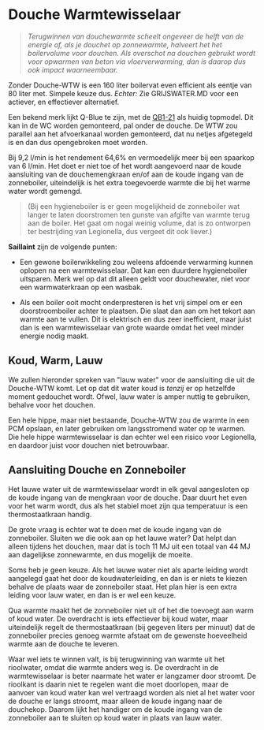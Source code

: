 # Douche Warmtewisselaar

> *Terugwinnen van douchewarmte scheelt ongeveer de helft van de energie
> of, als je douchet op zonnewarmte, halveert het het boilervolume voor
> douchen.  Als overschot na douchen gebruikt wordt voor opwarmen van
> beton via vloerverwarming, dan is daarop dus ook impact waarneembaar.*

Zonder Douche-WTW is een 160 liter boilervat even efficient als eentje
van 80 liter met.  Simpele keuze dus.  *Echter:* Zie GRIJSWATER.MD voor
een actiever, en effectiever alternatief.

Een bekend merk lijkt Q-Blue te zijn, met de
[QB1-21](https://www.warmteservice.nl/Duurzaam/Warmteterugwinunit/Douche-WTW/Q-Blue-showersave-QB1-21-douchepijp-wtw-rendement-64%2C6%25-bij-flow-9%2C2L-min-2100mm/p/L05015)
als huidig topmodel.  Dit kan in de WC worden gemonteerd, pal onder de douche.
De WTW zou parallel aan het afvoerkanaal worden gemonteerd, dat nu netjes
afgetegeld is en dan dus opengebroken moet worden.

Bij 9,2 l/min is het rendement 64,6% en vermoedelijk meer bij een spaarkop
van 6 l/min.  Het doet er niet toe of het wordt aangevoerd naar de koude
aansluiting van de douchemengkraan en/of aan de koude ingang van de
zonneboiler, uiteindelijk is het extra toegevoerde warmte die bij het warme
water wordt gemengd.

> (Bij een hygieneboiler is er geen mogelijkheid de zonneboiler wat langer te
> laten doorstromen ten gunste van afgifte van warmte terug aan de boiler.
> Het gaat om nogal weinig volume, dat is zo ontworpen ter bestrijding van
> Legionella, dus vergeet dit ook liever.)

**Saillaint** zijn de volgende punten:

  * Een gewone boilerwikkeling zou weleens afdoende verwarming kunnen
    oplopen na een warmtewisselaar.  Dat kan een duurdere hygieneboiler
    uitsparen.  Merk wel op dat dit alleen geldt voor douchewater, niet
    voor een warmwaterkraan op een wasbak.

  * Als een boiler ooit mocht onderpresteren is het vrij simpel om er
    een doorstroomboiler achter te plaatsen.  Die slaat dan aan om het
    tekort aan warmte aan te vullen.  Dit is elektrisch en dus zeer
    inefficient, maar juist dan is een warmtewisselaar van grote waarde
    omdat het veel minder energie nodig maakt.


## Koud, Warm, Lauw

We zullen hieronder spreken van "lauw water" voor de aansluiting die
uit de Douche-WTW komt.  Let op dat dit water koud is *tenzij* er op
hetzelfde moment gedouchet wordt.  Ofwel, lauw water is amper nuttig
te gebruiken, behalve voor het douchen.

Een hele hippe, maar niet bestaande, Douche-WTW zou de warmte in een
PCM opslaan, en later gebruiken om langsstromend water op te warmen.
Die hele hippe warmtewisselaar is dan echter wel een risico voor
Legionella, en daardoor juist voor douchen niet betrouwbaar.


## Aansluiting Douche en Zonneboiler

Het lauwe water uit de warmtewisselaar wordt in elk geval aangesloten
op de koude ingang van de mengkraan voor de douche.  Daar duurt het even
voor het warm wordt, dus als het stabiel moet zijn qua temperatuur is
een thermostaatkraan handig.

De grote vraag is echter wat te doen met de koude ingang van de
zonneboiler.  Sluiten we die ook aan op het lauwe water?  Dat helpt
dan alleen tijdens het douchen, maar dat is toch 11 MJ uit een totaal
van 44 MJ aan dagelijkse zonnewarmte, en dus mogelijk de moeite.

Soms heb je geen keuze.  Als het lauwe water niet als aparte leiding
wordt aangelegd gaat het door de koudwaterleiding, en dan is er niets
te kiezen behalve de plaats waar de zonneboiler staat.  Het plan hier
is een extra leiding voor lauw water, en dan is er wel een keuze.

Qua warmte maakt het de zonneboiler niet uit of het die toevoegt aan
warm of koud water.  De overdracht is iets effectiever bij koud water,
maar uiteindelijk regelt de thermostaatkraan (bij gegeven liters per
minuut) dat de zonneboiler precies genoeg warmte afstaat om de gewenste
hoeveelheid warmte aan de douche te leveren.

Waar wel iets te winnen valt, is bij terugwinning van warmte uit het
rioolwater, omdat die warmte anders weg is.  De overdracht in de
warmtewisselaar is beter naarmate het water er langzamer door stroomt.
De rioolkant is daarin niet te regelen want die moet doorlopen, maar de 
aanvoer van koud water kan wel vertraagd worden als niet al het water
voor de douche er langs stroomt, maar alleen de koude ingang naar de
douchekop.  Daarom lijkt het handiger om de koude ingang van de
zonneboiler aan te sluiten op koud water in plaats van lauw water.

